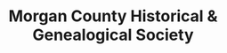 ---
layout: repo
title: "Morgan County Historical & Genealogical Society"
id: 3641
permalink: repos/3641/
---